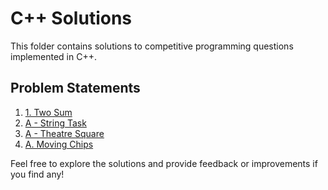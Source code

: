 # C++ Solutions

This folder contains solutions to competitive programming questions implemented in C++.

## Problem Statements

1. [1. Two Sum](https://leetcode.com/problems/two-sum/description/)
2. [A - String Task](https://codeforces.com/contest/118/problem/A)
3. [A - Theatre Square](https://codeforces.com/contest/1/problem/A)
4. [A. Moving Chips](https://codeforces.com/contest/1923/problem/A)

Feel free to explore the solutions and provide feedback or improvements if you find any!